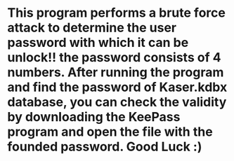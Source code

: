 ﻿# This program performs a brute force attack to determine the user password with which it can be unlock!! the password consists of 4 numbers. After running the program and find the password of Kaser.kdbx database, you can check the validity by downloading the KeePass program and open the file with the founded password. Good Luck :)
